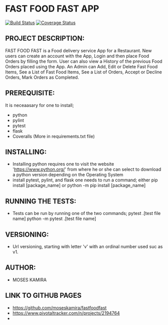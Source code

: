 # FAST FOOD FAST APP

[![Build Status](https://travis-ci.org/moseskamira/fastfoodfast.svg?branch=ChallengeThree)](https://travis-ci.org/moseskamira/fastfoodfast)
[![Coverage Status](https://coveralls.io/repos/github/moseskamira/fastfoodfast/badge.svg?branch=ChallengeThree)](https://coveralls.io/github/moseskamira/fastfoodfast?branch=ChallengeThree)

## PROJECT DESCRIPTION:
FAST FOOD FAST is a Food delivery service App for a Restaurant.
New users can create an account with the App, Login and then place Food Orders by filling the form. User can also view a History of the previous Food Orders placed using the App.
An Admin can Add, Edit or Delete Fast Food Items, See a List of Fast Food Items, See a List of Orders, Accept or Decline Orders, Mark Orders as Completed.

## PREREQUISITE:
It is neceaasary for one to install;
- python
- pylint
- pytest
- flask
- Coveralls (More in requirements.txt file)

## INSTALLING:
- Installing python requires one to visit the website 'https://www.python.org/' 
  from where he or she can select to download a python version depending on the Operating System
- install pytest, pylint, and flask one needs to run a command; either 
  pip install [package_name] or 
  python -m pip install [package_name]

## RUNNING THE TESTS:
- Tests can be run by running one of the two commands;
  pytest .\[test file name]
  python -m pytest .\[test file name]

## VERSIONING:
- Url versioning, starting with letter 'v' with an ordinal number used suc as v1.

## AUTHOR:
- MOSES KAMIRA

## LINK TO GITHUB PAGES
- https://github.com/moseskamira/fastfoodfast
- https://www.pivotaltracker.com/n/projects/2194764
-